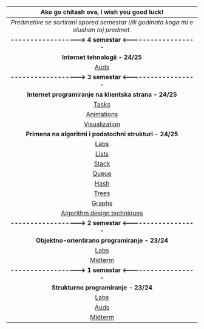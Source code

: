 <div align="center">

| Ako go chitash ova, I wish you good luck! |
| :---: |
| *Predmetive se sortirani spored semestar i/ili godinata koga mi e slushan toj predmet.* |
| **------------------> 4 semestar <------------------** |
| **Internet tehnologii - 24/25** |
| [Auds](https://github.com/mrkskq/uni-stuff/tree/main/IT/auds) |
| **------------------> 3 semestar <------------------** |
| **Internet programiranje na klientska strana - 24/25** |
| [Tasks](https://github.com/mrkskq/uni-stuff/tree/main/IPKS/zadaci) |
| [Animations](https://github.com/mrkskq/uni-stuff/tree/main/IPKS/animacii) |
| [Visualization](https://github.com/mrkskq/uni-stuff/tree/main/IPKS/vizuelizacija) |
| **Primena na algoritmi i podatochni strukturi - 24/25** |
| [Labs](https://github.com/mrkskq/uni-stuff/tree/main/PAPS/labs) |
| [Lists](https://github.com/mrkskq/uni-stuff/tree/main/PAPS/listi) |
| [Stack](https://github.com/mrkskq/uni-stuff/tree/main/PAPS/stack) |
| [Queue](https://github.com/mrkskq/uni-stuff/tree/main/PAPS/queue) |
| [Hash](https://github.com/mrkskq/uni-stuff/tree/main/PAPS/hash) |
| [Trees](https://github.com/mrkskq/uni-stuff/tree/main/PAPS/drva) |
| [Graphs](https://github.com/mrkskq/uni-stuff/tree/main/PAPS/grafovi) |
| [Algorithm design techniques](https://github.com/mrkskq/uni-stuff/tree/main/PAPS/tehnikiNaKreiranjeAlgoritmi) |
| **------------------> 2 semestar <------------------** |
| **Objektno-orientirano programiranje - 23/24** |
| [Labs](https://github.com/mrkskq/uni-stuff/tree/main/OOP/labs) |
| [Midterm](https://github.com/mrkskq/uni-stuff/tree/main/OOP/kolokviumski) |
| **------------------> 1 semestar <------------------** |
| **Strukturno programiranje - 23/24** |
| [Labs](https://github.com/mrkskq/uni-stuff/tree/main/SP/labs) |
| [Auds](https://github.com/mrkskq/uni-stuff/tree/main/SP/auditoriski)  |
| [Midterm](https://github.com/mrkskq/uni-stuff/tree/main/SP/za%20vezhbanje) | 

</div>
